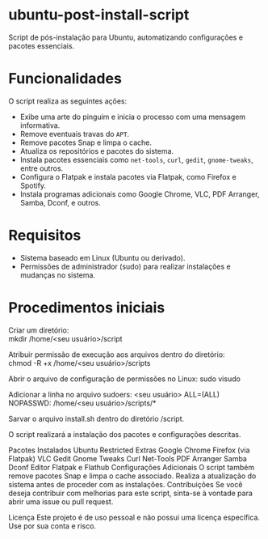 # ubuntu-post-install-script

Script de pós-instalação para Ubuntu, automatizando configurações e pacotes essenciais.

# Funcionalidades

O script realiza as seguintes ações:

- Exibe uma arte do pinguim e inicia o processo com uma mensagem informativa.
- Remove eventuais travas do `APT`.
- Remove pacotes Snap e limpa o cache.
- Atualiza os repositórios e pacotes do sistema.
- Instala pacotes essenciais como `net-tools`, `curl`, `gedit`, `gnome-tweaks`, entre outros.
- Configura o Flatpak e instala pacotes via Flatpak, como Firefox e Spotify.
- Instala programas adicionais como Google Chrome, VLC, PDF Arranger, Samba, Dconf, e outros.

# Requisitos

- Sistema baseado em Linux (Ubuntu ou derivado).
- Permissões de administrador (sudo) para realizar instalações e mudanças no sistema.

# Procedimentos iniciais

Criar um diretório: <br>
mkdir /home/<seu usuário>/script <br>

Atribuir permissão de execução aos arquivos dentro do diretório: <br>
chmod -R +x /home/<seu usuário>/scripts <br>

Abrir o arquivo de configuração de permissões no Linux:
sudo visudo

Adicionar a linha no arquivo sudoers:
<seu usuário> ALL=(ALL) NOPASSWD: /home/<seu usuário>/scripts/*

Sarvar o arquivo install.sh dentro do diretório /script.


O script realizará a instalação dos pacotes e configurações descritas.

Pacotes Instalados
Ubuntu Restricted Extras
Google Chrome
Firefox (via Flatpak)
VLC
Gedit
Gnome Tweaks
Curl
Net-Tools
PDF Arranger
Samba
Dconf Editor
Flatpak e Flathub
Configurações Adicionais
O script também remove pacotes Snap e limpa o cache associado.
Realiza a atualização do sistema antes de proceder com as instalações.
Contribuições
Se você deseja contribuir com melhorias para este script, sinta-se à vontade para abrir uma issue ou pull request.

Licença
Este projeto é de uso pessoal e não possui uma licença específica. Use por sua conta e risco.
